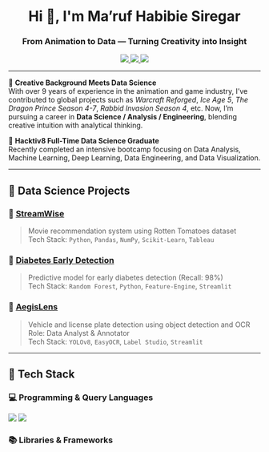<h1 align="center">Hi 👋, I'm Ma’ruf Habibie Siregar</h1>
<h3 align="center">From Animation to Data — Turning Creativity into Insight</h3>

<p align="center">
  <a href="mailto:maruf.habibie.siregar@gmail.com">
    <img src="https://img.shields.io/badge/email-maruf.habibie.siregar@gmail.com-red?style=flat-square&logo=gmail" />
  </a>
  <a href="https://www.linkedin.com/in/ma-ruf-habibie-siregar-461067117/">
    <img src="https://img.shields.io/badge/LinkedIn-blue?style=flat-square&logo=linkedin" />
  </a>
  <a href="https://github.com/HbbSiregar">
    <img src="https://img.shields.io/badge/GitHub-HbbSiregar-black?style=flat-square&logo=github" />
  </a>
</p>

---

🎥 **Creative Background Meets Data Science**  
With over 9 years of experience in the animation and game industry, I’ve contributed to global projects such as *Warcraft Reforged*, *Ice Age 5*, *The Dragon Prince Season 4-7*, *Rabbid Invasion Season 4*, etc. Now, I’m pursuing a career in **Data Science / Analysis / Engineering**, blending creative intuition with analytical thinking.

🚀 **Hacktiv8 Full-Time Data Science Graduate**  
Recently completed an intensive bootcamp focusing on Data Analysis, Machine Learning, Deep Learning, Data Engineering, and Data Visualization.

---

## 🧠 Data Science Projects

### 🔹 [StreamWise](https://github.com/HbbSiregar/StreamWise)
> Movie recommendation system using Rotten Tomatoes dataset  
Tech Stack: `Python`, `Pandas`, `NumPy`, `Scikit-Learn`, `Tableau`

### 🔹 [Diabetes Early Detection](https://github.com/HbbSiregar/diabetesEearlyDetection_MODEL)
> Predictive model for early diabetes detection (Recall: 98%)  
Tech Stack: `Random Forest`, `Python`, `Feature-Engine`, `Streamlit`

### 🔹 [AegisLens](https://github.com/vikesaki/AegisLens)
> Vehicle and license plate detection using object detection and OCR  
Role: Data Analyst & Annotator  
Tech Stack: `YOLOv8`, `EasyOCR`, `Label Studio`, `Streamlit`

---

## 🧰 Tech Stack

### 💻 Programming & Query Languages
<p>
  <img src="https://img.shields.io/badge/Python-3776AB?style=for-the-badge&logo=python&logoColor=white" />
  <img src="https://img.shields.io/badge/SQL-4479A1?style=for-the-badge&logo=postgresql&logoColor=white" />
</p>

### 📚 Libraries & Frameworks
<p>
  <img src="https://img.shields.io/badge/Pandas-150458?style=

